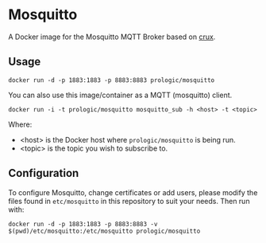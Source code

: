 Mosquitto
=========

A Docker image for the Mosquitto MQTT Broker based on [crux][].

Usage
-----

    docker run -d -p 1883:1883 -p 8883:8883 prologic/mosquitto

You can also use this image/container as a MQTT (mosquitto) client.

    docker run -i -t prologic/mosquitto mosquitto_sub -h <host> -t <topic>

Where:

-   \<host\> is the Docker host where `prologic/mosquitto` is being run.
-   \<topic\> is the topic you wish to subscribe to.

Configuration
-------------

To configure Mosquitto, change certificates or add users, please modify the files found in `etc/mosquitto` in this repository to suit your needs. Then run with:

    docker run -d -p 1883:1883 -p 8883:8883 -v $(pwd)/etc/mosquitto:/etc/mosquitto prologic/mosquitto

  [crux]: https://index.docker.io/u/_/crux
